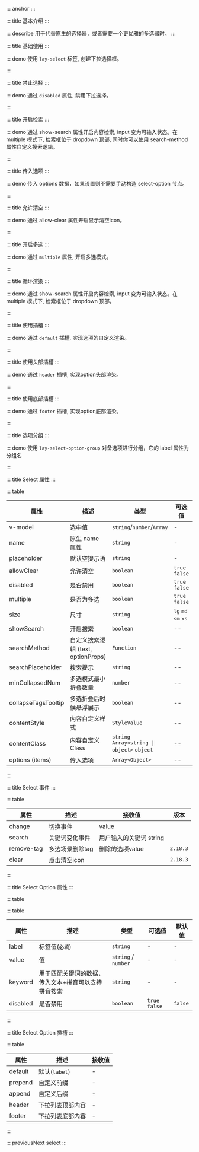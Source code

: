 ::: anchor
:::

::: title 基本介绍
:::

::: describe 用于代替原生的选择器，或者需要一个更优雅的多选器时。
:::

::: title 基础使用
:::

::: demo 使用 `lay-select` 标签, 创建下拉选择框。

<template>
  <lay-select v-model="value" placeholder="请选择">
    <lay-select-option :value="1" label="学习"></lay-select-option>
    <lay-select-option :value="2" label="编码"></lay-select-option>
    <lay-select-option :value="3" label="运动"></lay-select-option>
  </lay-select>
</template>

<script>
import { ref } from 'vue'

export default {
  setup() {
    const value = ref(null);
    return {
      value
    }
  }
}
</script>

:::

::: title 禁止选择
:::

::: demo 通过 `disabled` 属性, 禁用下拉选择。

<template>
  <lay-select v-model="value2" :disabled="true">
    <lay-select-option value="1" label="学习"></lay-select-option>
    <lay-select-option value="2" label="编码"></lay-select-option>
    <lay-select-option value="3" label="运动"></lay-select-option>
  </lay-select>
</template>

<script>
import { ref } from 'vue'

export default {
  setup() {

    const value2 = ref('1')

    return {
      value2
    }
  }
}
</script>

:::

::: title 开启检索
:::

::: demo 通过 show-search 属性开启内容检索, input 变为可输入状态。在 multiple 模式下, 检索框位于 dropdown 顶部, 同时你可以使用 search-method 属性自定义搜索逻辑。

<template>
  <lay-select v-model="value3" :show-search="true" :multiple="true">
    <lay-select-option value="1" label="学习"></lay-select-option>
    <lay-select-option value="2" label="编码"></lay-select-option>
    <lay-select-option value="3" label="运动"></lay-select-option>
  </lay-select>
</template>

<script>
import { ref } from 'vue'

export default {
  setup() {

    const value3 = ref(['1'])

    return {
      value3
    }
  }
}
</script>

:::

::: title 传入选项
:::

::: demo 传入 options 数据，如果设置则不需要手动构造 select-option 节点。

<template>
  <lay-select v-model="value4" :items="items4" :options="items4"></lay-select>
</template>

<script>
import { ref } from 'vue'

export default {
  setup() {
    const value4 = ref('1');

    const items4=ref([
      {label:'选项1', value:1},
      {label:'选项2', value:2},
      {label:'选项3', value:3, disabled:true},
    ])

    return {
      items4,
      value4,
    }
  }
}
</script>

:::

::: title 允许清空
:::

::: demo 通过 allow-clear 属性开启显示清空icon。

<template>
  <lay-select v-model="value5" :allow-clear="true">
    <lay-select-option :value="0" label="学习"></lay-select-option>
    <lay-select-option :value="1" label="编码"></lay-select-option>
    <lay-select-option :value="2" label="运动"></lay-select-option>
  </lay-select>
</template>

<script>
import { ref } from 'vue'

export default {
  setup() {

    const value5 = ref('1')

    return {
      value5
    }
  }
}
</script>

:::

::: title 开启多选
:::

::: demo 通过 `multiple` 属性, 开启多选模式。

<template>
  <lay-select v-model="value6" multiple allow-clear placeholder="请选择">
    <lay-select-option value="1" label="学习"></lay-select-option>
    <lay-select-option value="2" label="编码" disabled></lay-select-option>
    <lay-select-option value="3" label="运动"></lay-select-option>
    <lay-select-option value="4" label="唱歌"></lay-select-option>
    <lay-select-option value="5" label="跳舞"></lay-select-option>
    <lay-select-option value="6" label="打篮球"></lay-select-option>
    <lay-select-option value="7" label="rap"></lay-select-option>
  </lay-select>
</template>

<script>
import { ref,watch } from 'vue'

export default {
  setup() {
    const value6 = ref([]);

    return {
      value6
    }
  }
}
</script>

:::

::: title 循环渲染
:::

::: demo 通过 show-search 属性开启内容检索, input 变为可输入状态。在 multiple 模式下, 检索框位于 dropdown 顶部。

<template>
  <lay-select v-model="value8">
    <template v-for="number of 50">
        <lay-select-option :value="number"> 选项 - {{number}}</lay-select-option>
    </template>
  </lay-select>
</template>

<script>
import { ref } from 'vue'

export default {
  setup() {

    const value8 = ref(1)

    return {
      value8
    }
  }
}
</script>

:::

::: title 使用插槽
:::

::: demo 通过 `default` 插槽, 实现选项的自定义渲染。

<template>
  <lay-select v-model="value">
    <lay-select-option :value="1" label="学习"></lay-select-option>
    <lay-select-option :value="2" label="编码"></lay-select-option>
    <lay-select-option :value="3" label="运动">运动</lay-select-option>
  </lay-select>
</template>

<script>
import { ref } from 'vue'

export default {
  setup() {
    const value = ref(null);
    return {
      value
    }
  }
}
</script>

:::

::: title 使用头部插槽
:::

::: demo 通过 `header` 插槽, 实现option头部渲染。

<template>
  <lay-select v-model="value9" multiple>
    <template #header>
      <div style="padding: 10px">
        <lay-checkbox v-model="checkboxValue" skin="primary" :isIndeterminate="isIndeterminate" @change="hanldeChange" value="1">全选</lay-checkbox>
      </div>
    </template>
    <lay-select-option :value="1" label="学习"></lay-select-option>
    <lay-select-option :value="2" label="编码"></lay-select-option>
    <lay-select-option :value="3" label="运动">运动</lay-select-option>
  </lay-select>
</template>

<script setup>
import { ref, watch} from 'vue'

const checkboxValue = ref(false)
const isIndeterminate = ref(false)
const value9 = ref([]);

watch(value9, (val) => {
  if (val.length === 0) {
    checkboxValue.value = false
    isIndeterminate.value = false
  } else if (val.length === 3) {
    checkboxValue.value = true
    isIndeterminate.value = false
  } else {
    checkboxValue.value = true
    isIndeterminate.value = true
  }
})

const hanldeChange = (v) => {
  isIndeterminate.value = false
  if (v) {
    value9.value = [1,2,3]
  }else {
    value9.value = []
  }
}
</script>

:::

::: title 使用底部插槽
:::

::: demo 通过 `footer` 插槽, 实现option底部渲染。

<template>
  <lay-select v-model="value">
    <lay-select-option :value="1" label="学习"></lay-select-option>
    <lay-select-option :value="2" label="编码"></lay-select-option>
    <lay-select-option :value="3" label="运动">运动</lay-select-option>
    <template #footer>
      footer
    </template>
  </lay-select>
</template>

<script>
import { ref } from 'vue'

export default {
  setup() {
    const value = ref(null);
    return {
      value
    }
  }
}
</script>

:::

::: title 选项分组
:::

::: demo 使用 `lay-select-option-group` 对备选项进行分组，它的 label 属性为分组名

<template>
  <lay-select v-model="value">
    <template  v-for="option in options">
        <lay-select-option-group :label="option.label">
          <template v-for="children in option.children">
            <lay-select-option :value="children.value" :label="children.label"></lay-select-option>
          </template>
        </lay-select-option-group>
    </template>
  </lay-select>
</template>

<script>
import { ref } from 'vue'

export default {
  setup() {
    const value = ref(null);
    const options = ref([{
      label: "分组",
      children: [
        {
          label: "运动",
          value: 0
        },
        {
          label: "编码",
          value: 1
        },
        {
          label: "运动",
          value: 2
        }
      ]
    },
    {
      label: "分组",
      children: [
        {
          label: "运动",
          value: 3
        },
        {
          label: "编码",
          value: 4
        },
        {
          label: "运动",
          value: 5
        }
      ]
    }]);

    return {
      value,
      options
    }
  }
}
</script>

:::

::: title Select 属性
:::

::: table

| 属性                | 描述                               | 类型                                        | 可选值              | 默认值   |
| ------------------- | ---------------------------------- | ------------------------------------------- | ------------------- | -------- |
| v-model             | 选中值                             | `string`/`number`/`Array`                   | -                   | -        |
| name                | 原生 name 属性                     | `string`                                    | -                   | -        |
| placeholder         | 默认空提示语                       | `string`                                    | -                   | `请选择` |
| allowClear            | 允许清空                           | `boolean`                                   | `true` `false`      | `false`  |
| disabled            | 是否禁用                           | `boolean`                                   | `true` `false`      | `false`  |
| multiple            | 是否为多选                         | `boolean`                                   | `true` `false`      | `false`  |
| size                | 尺寸                               | `string`                                    | `lg` `md` `sm` `xs` | `md`     |
| showSearch          | 开启搜索                           | `boolean`                                   | --                  | --       |
| searchMethod        | 自定义搜索逻辑 (text, optionProps) | `Function`                                  | --                  | --       |
| searchPlaceholder   | 搜索提示                           | `string`                                    | --                  | --       |
| minCollapsedNum     | 多选模式最小折叠数量               | `number`                                    | --                  | --       |
| collapseTagsTooltip | 多选折叠后时候悬浮展示             | `boolean`                                   | --                  | --       |
| contentStyle        | 内容自定义样式                     | `StyleValue`                                | --                  | --       |
| contentClass        | 内容自定义 Class                   | `string` `Array<string \| object>` `object` | --                  | --       |
| options (items)   |  传入选项                | `Array<Object>` | --                  | --       |
:::

::: title Select 事件
:::

::: table

| 属性   | 描述           | 接收值                  |  版本  |
| ------ | -------------- | ----------------------- |-------- |
| change | 切换事件       | value                   ||
| search | 关键词变化事件 | 用户输入的关键词 string ||
| remove-tag | 多选场景删除tag | 删除的选项value | `2.18.3`|
| clear | 点击清空icon |  |`2.18.3`|

:::

::: title Select Option 属性
:::

::: table

::: table

| 属性     | 描述                                                | 类型                | 可选值         | 默认值  |
| -------- | --------------------------------------------------- | ------------------- | -------------- | ------- |
| label    | 标签值(`必填`)                                      | `string`            | -              | -       |
| value    | 值                                                  | `string` / `number` | -              | -       |
| keyword  | 用于匹配关键词的数据，传入文本+拼音可以支持拼音搜索 | `string`            | -              | -       |
| disabled | 是否禁用                                            | `boolean`           | `true` `false` | `false` |

:::

::: title Select Option 插槽
:::

::: table

| 属性    | 描述          | 接收值 |
| ------- | ------------- | ------ |
| default | 默认(`label`) | -      |
| prepend | 自定义前缀    | -      |
| append  | 自定义后缀    | -      |
| header  | 下拉列表顶部内容    | -      |
| footer  | 下拉列表底部内容    | -      |

:::

::: previousNext select
:::
